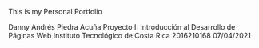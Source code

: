 
This is my Personal Portfolio

Danny Andrés Piedra Acuña
Proyecto I: Introducción al Desarrollo de Páginas Web
Instituto Tecnológico de Costa Rica
2016210168
07/04/2021
